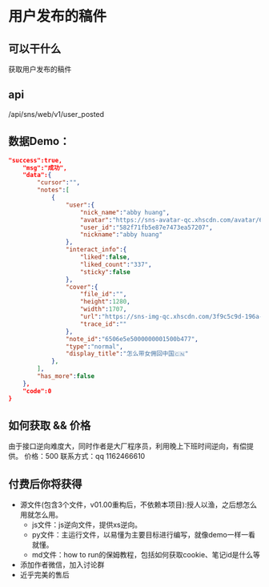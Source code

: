 # 用户发布的稿件

## 可以干什么
获取用户发布的稿件

## api
/api/sns/web/v1/user_posted

## 数据Demo：

```json
"success":true,
    "msg":"成功",
    "data":{
        "cursor":"",
        "notes":[
            {
                "user":{
                    "nick_name":"abby huang",
                    "avatar":"https://sns-avatar-qc.xhscdn.com/avatar/6072114ba6cf27d7b3152d64.jpg",
                    "user_id":"582f71fb5e87e7473ea57207",
                    "nickname":"abby huang"
                },
                "interact_info":{
                    "liked":false,
                    "liked_count":"337",
                    "sticky":false
                },
                "cover":{
                    "file_id":"",
                    "height":1280,
                    "width":1707,
                    "url":"https://sns-img-qc.xhscdn.com/3f9c5c9d-196a-56f3-dc9b-42b1372d0821",
                    "trace_id":""
                },
                "note_id":"6506e5e5000000001500b477",
                "type":"normal",
                "display_title":"怎么带女佣回中国🇨🇳"
            },
        ],
        "has_more":false
    },
    "code":0
}
```


## 如何获取 && 价格
由于接口逆向难度大，同时作者是大厂程序员，利用晚上下班时间逆向，有偿提供。
价格：500
联系方式：qq 1162466610

## 付费后你将获得
  - 源文件(包含3个文件，v01.00重构后，不依赖本项目):授人以渔，之后想怎么用就怎么用。
    - js文件：js逆向文件，提供xs逆向。
    - py文件：主运行文件，以易懂为主要目标进行编写，就像demo一样一看就懂。
    - md文件：how to run的保姆教程，包括如何获取cookie、笔记id是什么等
  - 添加作者微信，加入讨论群
  - 近乎完美的售后
